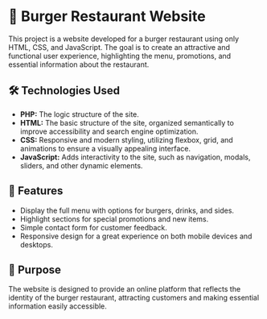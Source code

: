 # 🍔 Burger Restaurant Website

This project is a website developed for a burger restaurant using only HTML, CSS, and JavaScript. The goal is to create an attractive and functional user experience, highlighting the menu, promotions, and essential information about the restaurant.

## 🛠️ Technologies Used
- **PHP:** The logic structure of the site.
- **HTML:** The basic structure of the site, organized semantically to improve accessibility and search engine optimization.
- **CSS:** Responsive and modern styling, utilizing flexbox, grid, and animations to ensure a visually appealing interface.
- **JavaScript:** Adds interactivity to the site, such as navigation, modals, sliders, and other dynamic elements.

## 🚀 Features
- Display the full menu with options for burgers, drinks, and sides.
- Highlight sections for special promotions and new items.
- Simple contact form for customer feedback.
- Responsive design for a great experience on both mobile devices and desktops.

## 🎯 Purpose
The website is designed to provide an online platform that reflects the identity of the burger restaurant, attracting customers and making essential information easily accessible.

